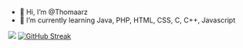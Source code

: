 - 👋 Hi, I’m @Thomaarz
- 🌱 I’m currently learning Java, PHP, HTML, CSS, C, C++, Javascript

<!---
Thomaarz/Thomaarz is a ✨ special ✨ repository because its `README.md` (this file) appears on your GitHub profile.
You can click the Preview link to take a look at your changes.
--->


![](https://komarev.com/ghpvc/?username=Thomaarz)
[![GitHub Streak](https://github-readme-streak-stats.herokuapp.com/?user=Thomaarz&theme=dark)](https://git.io/streak-stats)
